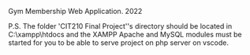 Gym Membership Web Application. 2022



P.S.
The folder 'CIT210 Final Project''s directory should be located
in C:\xampp\htdocs and the XAMPP Apache and MySQL modules must
be started for you to be able to serve project on php server
on vscode. 
